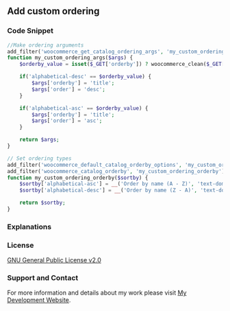 ## Add custom ordering

### Code Snippet

```php
//Make ordering arguments
add_filter('woocommerce_get_catalog_ordering_args', 'my_custom_ordering_args');
function my_custom_ordering_args($args) {
	$orderby_value = isset($_GET['orderby']) ? woocommerce_clean($_GET['orderby']) : apply_filters('woocommerce_default_catalog_orderby', get_option('woocommerce_default_catalog_orderby'));

	if('alphabetical-desc' == $orderby_value) {
		$args['orderby'] = 'title';
		$args['order'] = 'desc';
	}

	if('alphabetical-asc' == $orderby_value) {
		$args['orderby'] = 'title';
		$args['order'] = 'asc';
	}

	return $args;
}
```
```php
// Set ordering types
add_filter('woocommerce_default_catalog_orderby_options', 'my_custom_ordering_orderby');
add_filter('woocommerce_catalog_orderby', 'my_custom_ordering_orderby');
function my_custom_ordering_orderby($sortby) {
	$sortby['alphabetical-asc'] = __('Order by name (A - Z)', 'text-domain');
	$sortby['alphabetical-desc'] = __('Order by name (Z - A)', 'text-domain');

	return $sortby;
}
```
### Explanations

### License

[GNU General Public License v2.0](https://github.com/dedewiweka/snippets/blob/main/LICENSE)

### Support and Contact

For more information and details about my work please visit [My Development Website](https://dede.wiweka.com/development).
